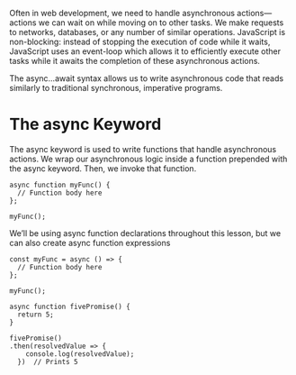 Often in web development, we need to handle asynchronous actions— actions we can wait on while moving on to other tasks. We make requests to networks, databases, or any number of similar operations. JavaScript is non-blocking: instead of stopping the execution of code while it waits, JavaScript uses an event-loop which allows it to efficiently execute other tasks while it awaits the completion of these asynchronous actions.

The async...await syntax allows us to write asynchronous code that reads similarly to traditional synchronous, imperative programs.

# The async Keyword

The async keyword is used to write functions that handle asynchronous actions. We wrap our asynchronous logic inside a function prepended with the async keyword. Then, we invoke that function.

```
async function myFunc() {
  // Function body here
};

myFunc();
```

We’ll be using async function declarations throughout this lesson, but we can also create async function expressions

```
const myFunc = async () => {
  // Function body here
};

myFunc();
```

```
async function fivePromise() { 
  return 5;
}

fivePromise()
.then(resolvedValue => {
    console.log(resolvedValue);
  })  // Prints 5
```


